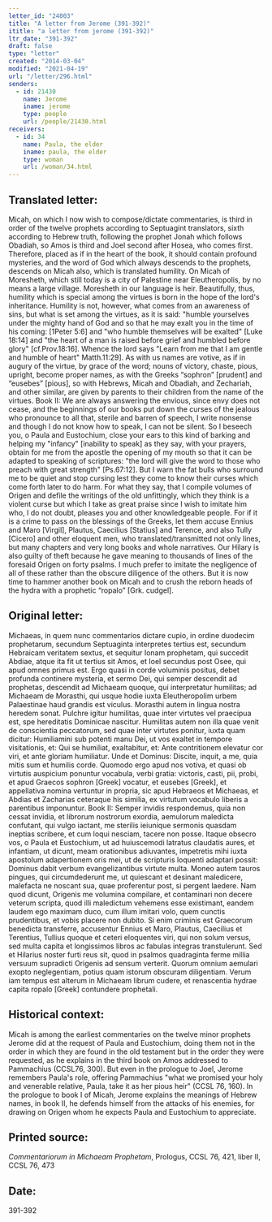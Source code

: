 ```yaml
---
letter_id: "24003"
title: "A letter from Jerome (391-392)"
ititle: "a letter from jerome (391-392)"
ltr_date: "391-392"
draft: false
type: "letter"
created: "2014-03-04"
modified: "2021-04-19"
url: "/letter/296.html"
senders:
  - id: 21430
    name: Jerome
    iname: jerome
    type: people
    url: /people/21430.html
receivers:
  - id: 34
    name: Paula, the elder
    iname: paula, the elder
    type: woman
    url: /woman/34.html
---
```

<h2> Translated letter:</h2>Micah, on which I now wish to compose/dictate commentaries, is third in order of the twelve prophets according to Septuagint translators, sixth according to Hebrew truth, following the prophet Jonah which follows Obadiah, so Amos is third and Joel second after Hosea, who comes first.  Therefore, placed as if in the heart of the book, it should contain profound mysteries, and the word of God which always descends to the prophets, descends on Micah also, which is translated humility.  On Micah of Moresheth, which still today is a city of Palestine near Eleutheropolis, by no means a large village.  Moresheth in our language is heir.  Beautifully, thus, humility which is special among the virtues is born in the hope of the lord's inheritance.  Humility is not, however, what comes from an awareness of sins, but what is set among the virtues, as it is said:  "humble yourselves under the mighty hand of God and so that he may exalt you in the time of his coming: [1Peter 5:6] and "who humble themselves will be exalted" [Luke 18:14] and "the heart of a man is raised before grief and humbled before glory" [cf.Prov.18:16].  Whence the lord says "Learn from me that I am gentle and humble of heart" Matth.11:29].  As with us names are votive, as if in augury of the virtue, by grace of the word; nouns of victory, chaste, pious, upright, become proper names, as with the Greeks “sophron” [prudent] and “eusebes” [pious], so with Hebrews, Micah and Obadiah, and Zechariah, and other similar, are given by parents to their children from the name of the virtues.
Book II:  We are always answering the envious, since envy does not cease, and the beginnings of our books put down the curses of the jealous who pronounce to all that, sterile and barren of speech, I write nonsense and though I do not know how to speak, I can not be silent.  So I beseech you, o Paula and Eustochium, close your ears to this kind of barking and helping my "infancy" [inability to speak] as they say, with your prayers, obtain for me from the apostle the opening of my mouth so that it can be adapted to speaking of scriptures:  "the lord will give the word to those who preach with great strength" [Ps.67:12].  But I warn the fat bulls who surround me to be quiet and stop cursing lest they come to know their curses which come forth later to do harm.
For what they say, that I compile volumes of Origen and defile the writings of the old unfittingly, which they think is a violent curse but which I take as great praise since I wish to imitate him who, I do not doubt, pleases you and other knowledgeable people.  For if it is a crime to pass on the blessings of the Greeks, let them accuse Ennius and Maro [Virgil], Plautus, Caecilius [Statius] and Terence, and also Tully [Cicero] and other eloquent men, who translated/transmitted not only lines, but many chapters and very long books and whole narratives.  Our Hilary is also guilty of theft because he gave meaning to thousands of lines of the foresaid Origen on forty psalms.  I much prefer to imitate the negligence of all of these rather than the obscure diligence of the others.  But it is now time to hammer another book on Micah and to crush the reborn heads of the hydra with a prophetic “ropalo” [Grk. cudgel].
<h2 class="mt-4"> Original letter:</h2>Michaeas, in quem nunc commentarios dictare cupio, in ordine duodecim prophetarum, secundum Septuaginta interpretes tertius est, secundum Hebraicam veritatem sextus, et sequitur Ionam prophetam, qui succedit Abdiae, atque ita fit ut tertius sit Amos, et Ioel secundus post Osee, qui apud omnes primus est. Ergo quasi in corde voluminis positus, debet profunda continere mysteria, et sermo Dei, qui semper descendit ad prophetas, descendit ad Michaeam quoque, qui interpretatur humilitas; ad Michaeam de Morasthi, qui usque hodie iuxta Eleutheropolim urbem Palaestinae haud grandis est viculus. Morasthi autem in lingua nostra heredem sonat. Pulchre igitur humilitas, quae inter virtutes vel praecipua est, spe hereditatis Dominicae nascitur. Humilitas autem non illa quae venit de conscientia peccatorum, sed quae inter virtutes ponitur, iuxta quam dicitur: Humiliamini sub potenti manu Dei, ut vos exaltet in tempore visitationis, et: Qui se humiliat, exaltabitur, et: Ante contritionem elevatur cor viri, et ante gloriam humiliatur. Unde et Dominus: Discite, inquit, a me, quia mitis sum et humilis corde. Quomodo ergo apud nos votiva, et quasi ob virtutis auspicium ponuntur vocabula, verbi gratia: victoris, casti, pii, probi, et apud Graecos sophron [Greek] vocatur, et eusebes [Greek], et appellativa nomina vertuntur in propria, sic apud Hebraeos et Michaeas, et Abdias et Zacharias ceteraque his similia, ex virtutum vocabulo liberis a parentibus imponuntur. 
Book II: Semper invidis respondemus, quia non cessat invidia, et librorum nostrorum exordia, aemulorum maledicta confutant, qui vulgo iactant, me sterilis ieiunique sermonis quasdam ineptias scribere, et cum loqui nesciam, tacere non posse. Itaque obsecro vos, o Paula et Eustochium, ut ad huiuscemodi latratus claudatis aures, et infantiam, ut dicunt, meam orationibus adiuvantes, impetretis mihi iuxta apostolum adapertionem oris mei, ut de scripturis loquenti adaptari possit: Dominus dabit verbum evangelizantibus virtute multa. Moneo autem tauros pingues, qui circumdederunt me, ut quiescant et desinant maledicere, malefacta ne noscant sua, quae proferentur post, si pergent laedere. Nam quod dicunt, Origenis me volumina compilare, et contaminari non decere veterum scripta, quod illi maledictum vehemens esse existimant, eandem laudem ego maximam duco, cum illum imitari volo, quem cunctis prudentibus, et vobis placere non dubito. Si enim criminis est Graecorum benedicta transferre, accusentur Ennius et Maro, Plautus, Caecilius et Terentius, Tullius quoque et ceteri eloquentes viri, qui non solum versus, sed multa capita et longissimos libros ac fabulas integras transtulerunt. Sed et Hilarius noster furti reus sit, quod in psalmos quadraginta ferme millia versuum supradicti Origenis ad sensum verterit. Quorum omnium aemulari exopto neglegentiam, potius quam istorum obscuram diligentiam. Verum iam tempus est alterum in Michaeam librum cudere, et renascentia hydrae capita ropalo [Greek] contundere prophetali.
<h2 class="mt-4"> Historical context:</h2>Micah is among the earliest commentaries on the twelve minor prophets Jerome did at the request of Paula and Eustochium, doing them not in the order in which they are found in the old testament but in the order they were requested, as he explains in the third book on Amos addressed to Pammachius (CCSL76, 300).  But even in the prologue to Joel, Jerome remembers Paula's role, offering Pammachius "what we promised your holy and venerable relative, Paula, take it as her pious heir" (CCSL 76, 160).  In the prologue to book I of Micah, Jerome explains the meanings of Hebrew names, in book II, he defends himself from the attacks of his enemies, for drawing on Origen whom he expects Paula and Eustochium to appreciate.
<h2 class="mt-4"> Printed source:</h2><p><em>Commentariorum in Michaeam Prophetam</em>, Prologus, CCSL 76, 421, liber II, CCSL 76, 473</p><h2 class="mt-4"> Date:</h2>391-392